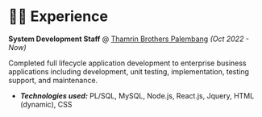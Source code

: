 # 👨‍💻 Experience

**System Development Staff** @ [Thamrin Brothers Palembang](https://thamrin.co.id/) _(Oct 2022 - Now)_

Completed full lifecycle application development to enterprise business applications including development, unit testing, implementation, testing support, and maintenance.
- _**Technologies used:**_ PL/SQL, MySQL, Node.js, React.js, Jquery, HTML (dynamic), CSS